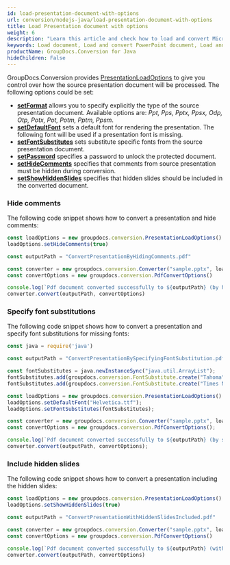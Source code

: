 ```yaml
---
id: load-presentation-document-with-options
url: conversion/nodejs-java/load-presentation-document-with-options
title: Load Presentation document with options
weight: 6
description: "Learn this article and check how to load and convert Microsoft PowerPoint documents with advanced options using GroupDocs.Conversion for Java API."
keywords: Load document, Load and convert PowerPoint document, Load and convert PPTX presentation, Load and convert PPT
productName: GroupDocs.Conversion for Java
hideChildren: False
---
```

GroupDocs.Conversion provides [PresentationLoadOptions](#) to give you control over how the source presentation document will be processed. The following options could be set:

*   **[setFormat](#)** allows you to specify explicitly the type of the source presentation document. Available options are: *Ppt, Pps, Pptx, Ppsx, Odp, Otp, Potx, Pot, Potm, Pptm, Ppsm*.
*   **[setDefaultFont](#)** sets a default font for rendering the presentation. The following font will be used if a presentation font is missing.      
*   **[setFontSubstitutes](#)** sets substitute specific fonts from the source presentation document.
*   **[setPassword](#)** specifies a password to unlock the protected document.
*   **[setHideComments](#)** specifies that comments from source presentation must be hidden during conversion.
*   **[setShowHiddenSlides](#)** specifies that hidden slides should be included in the converted document.

### Hide comments

The following code snippet shows how to convert a presentation and hide comments:

```js
const loadOptions = new groupdocs.conversion.PresentationLoadOptions()
loadOptions.setHideComments(true)

const outputPath = "ConvertPresentationByHidingComments.pdf"

const converter = new groupdocs.conversion.Converter("sample.pptx", loadOptions)
const convertOptions = new groupdocs.conversion.PdfConvertOptions()

console.log(`Pdf document converted successfully to ${outputPath} (by hiding comments)`)
converter.convert(outputPath, convertOptions)
```

### Specify font substitutions

The following code snippet shows how to convert a presentation and specify font substitutions for missing fonts:

```js
const java = require('java') 

const outputPath = "ConvertPresentationBySpecifyingFontSubstitution.pdf";

const fontSubstitutes = java.newInstanceSync("java.util.ArrayList");
fontSubstitutes.add(groupdocs.conversion.FontSubstitute.create("Tahoma", "Arial"));
fontSubstitutes.add(groupdocs.conversion.FontSubstitute.create("Times New Roman", "Arial"));

const loadOptions = new groupdocs.conversion.PresentationLoadOptions()
loadOptions.setDefaultFont("Helvetica.ttf");
loadOptions.setFontSubstitutes(fontSubstitutes);

const converter = new groupdocs.conversion.Converter("sample.pptx", loadOptions);
const convertOptions = new groupdocs.conversion.PdfConvertOptions();

console.log(`Pdf document converted successfully to ${outputPath} (by specifying font subs)`);
converter.convert(outputPath, convertOptions);
```

### Include hidden slides

The following code snippet shows how to convert a presentation including the hidden slides:

```js
const loadOptions = new groupdocs.conversion.PresentationLoadOptions()
loadOptions.setShowHiddenSlides(true)

const outputPath = "ConvertPresentationWithHiddenSlidesIncluded.pdf"

const converter = new groupdocs.conversion.Converter("sample.pptx", loadOptions)
const convertOptions = new groupdocs.conversion.PdfConvertOptions()

console.log(`Pdf document converted successfully to ${outputPath} (with hidden slides included)`)
converter.convert(outputPath, convertOptions)
```
